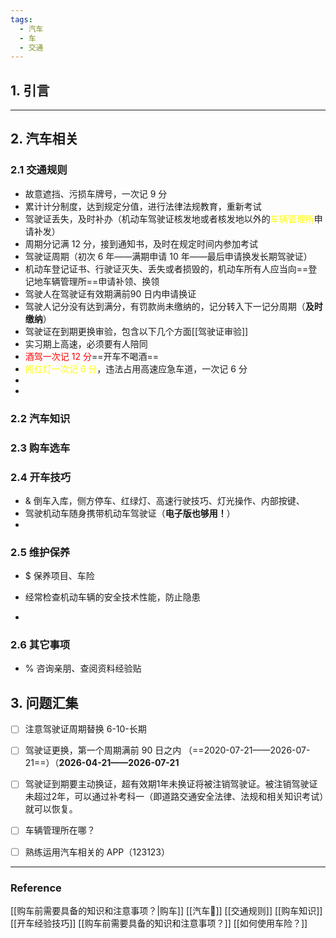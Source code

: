 ```yaml
---
tags:
  - 汽车
  - 车
  - 交通
---
```

## 1. 引言 


---
## 2. 汽车相关
### 2.1 交通规则
- 故意遮挡、污损车牌号，一次记 9 分
- 累计计分制度，达到规定分值，进行法律法规教育，重新考试
- 驾驶证丢失，及时补办（机动车驾驶证核发地或者核发地以外的<font color="#ffff00">车辆管理所</font>申请补发）
- 周期分记满 12 分，接到通知书，及时在规定时间内参加考试
- 驾驶证周期（初次 6 年——满期申请 10 年——最后申请换发长期驾驶证）
- 机动车登记证书、行驶证灭失、丢失或者损毁的，机动车所有人应当向==登记地车辆管理所==申请补领、换领
- 驾驶人在驾驶证有效期满前90 日内申请换证 
- 驾驶人记分没有达到满分，有罚款尚未缴纳的，记分转入下一记分周期（**及时缴纳**）
- 驾驶证在到期更换审验，包含以下几个方面[[驾驶证审验]]
- 实习期上高速，必须要有人陪同
- <font color="#ff0000">酒驾一次记 12 分</font>==开车不喝酒==
- <font color="#ffff00"> 闯红灯一次记 6 分</font>，违法占用高速应急车道，一次记 6 分
- 
- 


### 2.2 汽车知识 


### 2.3 购车选车 


### 2.4 开车技巧 
- & 倒车入库，侧方停车、红绿灯、高速行驶技巧、灯光操作、内部按键、
- 驾驶机动车随身携带机动车驾驶证（**电子版也够用！**）
- 

### 2.5 维护保养 
- $ 保养项目、车险

- 经常检查机动车辆的安全技术性能，防止隐患
- 


### 2.6 其它事项 
- % 咨询亲朋、查阅资料经验贴



## 3. 问题汇集 
- [ ] 注意驾驶证周期替换 6-10-长期 
- [ ] 驾驶证更换，第一个周期满前 90 日之内 （==2020-07-21——2026-07-21==）（**2026-04-21——2026-07-21**
- [ ] 驾驶证到期要主动换证，超有效期1年未换证将被注销驾驶证。被注销驾驶证未超过2年，可以通过补考科一（即道路交通安全法律、法规和相关知识考试）就可以恢复。
- [ ] 车辆管理所在哪？
- [ ] 熟练运用汽车相关的 APP（123123）




---
### Reference 
[[购车前需要具备的知识和注意事项？|购车]]
[[汽车🚗]]
[[交通规则]]
[[购车知识]]
[[开车经验技巧]]
[[购车前需要具备的知识和注意事项？]]
[[如何使用车险？]]
